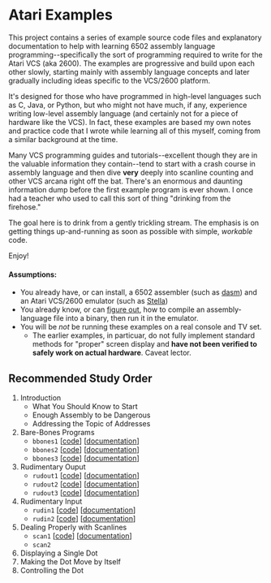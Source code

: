 # Atari Examples

This project contains a series of example source code files and explanatory documentation to help with learning 6502 assembly language programming--specifically the sort of programming required to write for the Atari VCS (aka 2600). The examples are progressive and build upon each other slowly, starting mainly with assembly language concepts and later gradually including ideas specific to the VCS/2600 platform.

It's designed for those who have programmed in high-level languages such as C, Java, or Python, but who might not have much, if any, experience writing low-level assembly language (and certainly not for a piece of hardware like the VCS). In fact, these examples are based my own notes and practice code that I wrote while learning all of this myself, coming from a similar background at the time.

Many VCS programming guides and tutorials--excellent though they are in the valuable information they contain--tend to start with a crash course in assembly language and then dive **very** deeply into scanline counting and other VCS arcana right off the bat. There's an enormous and daunting information dump before the first example program is ever shown. I once had a teacher who used to call this sort of thing "drinking from the firehose."

The goal here is to drink from a gently trickling stream. The emphasis is on getting things up-and-running as soon as possible with simple, *workable* code.

Enjoy!

#### Assumptions:

* You already have, or can install, a 6502 assembler (such as [dasm](http://dasm-dillon.sourceforge.net/ "dasm homepage")) and an Atari VCS/2600 emulator (such as [Stella](https://stella-emu.github.io/ "Home page for the Stella emulator"))
* You already know, or can [figure out](http://blog.feltpad.net/dasm-on-mac-osx/
 "Mac OS X tips for building Atari binaries"), how to compile an assembly-language file into a binary, then run it in the emulator.
* You will be *not* be running these examples on a real console and TV set.
   * The earlier examples, in particuar, do not fully implement standard methods for "proper" screen display and **have not been verified to safely work on actual hardware**. Caveat lector.

## Recommended Study Order

1. Introduction
   * What You Should Know to Start
   * Enough Assembly to be Dangerous
   * Addressing the Topic of Addresses
1. Bare-Bones Programs
   * `bbones1` [[code](./bbones1.asm)] [[documentation](./bbones1.md)]
   * `bbones2` [[code](./bbones2.asm)] [[documentation](./bbones2.md)]
   * `bbones3` [[code](./bbones3.asm)] [[documentation](./bbones3.md)]
1. Rudimentary Ouput
   * `rudout1` [[code](./rudout1.asm)] [[documentation](./rudout1.md)]
   * `rudout2` [[code](./rudout2.asm)] [[documentation](./rudout2.md)]
   * `rudout3` [[code](./rudout3.asm)] [[documentation](./rudout3.md)]
1. Rudimentary Input
   * `rudin1` [[code](./rudin1.asm)] [[documentation](./rudin1.md)]
   * `rudin2` [[code](./rudin2.asm)] [[documentation](./rudin2.md)]
1. Dealing Properly with Scanlines
   * `scan1` [[code](./scan1.asm)] [[documentation](./scan1.md)]
   * `scan2`
1. Displaying a Single Dot
1. Making the Dot Move by Itself
1. Controlling the Dot
